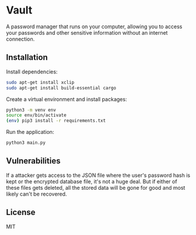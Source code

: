 # Vault
A password manager that runs on your computer, allowing you to access your passwords and other sensitive information without an internet connection.
## Installation
Install dependencies:
```bash
sudo apt-get install xclip
sudo apt-get install build-essential cargo
```
Create a virtual environment and install packages:
```bash
python3 -m venv env
source env/bin/activate
(env) pip3 install -r requirements.txt
```
Run the application:
```bash
python3 main.py
```
## Vulnerabilities
If a attacker gets access to the JSON file where the user's password hash is kept or the encrypted database file, it's not a huge deal. But if either of these files gets deleted, all the stored data will be gone for good and most likely can't be recovered.
## License
MIT